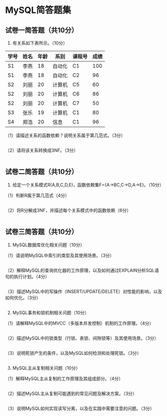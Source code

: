 # MySQL简答题集

## 试卷一简答题（共10分）

1. 有关系如下表所示。（10分）

| 学号 | 姓名 | 年龄 | 系别   | 课程号 | 成绩 |
|------|------|------|--------|--------|------|
| S1   | 李燕 | 18   | 自动化 | C1     | 100  |
| S1   | 李燕 | 18   | 自动化 | C2     | 96   |
| S2   | 刘丽 | 20   | 计算机 | C5     | 60   |
| S2   | 刘丽 | 20   | 计算机 | C6     | 86   |
| S2   | 刘丽 | 20   | 计算机 | C7     | 50   |
| S3   | 张乐 | 19   | 计算机 | C1     | 80   |
| S4   | 郑浩 | 20   | 信息   | C1     | 96   |

（1）请描述关系的函数依赖？说明关系属于第几范式。（3分）

```answer

```

（2）请将该关系转换成3NF。（3分）

```answer

```

## 试卷二简答题（共10分）

1. 给定一个关系模式R(A,B,C,D,E)，函数依赖集F={A→BC,C→D,A→E}。（10分）

（1）判断R属于第几范式（4分）

```answer

```

（2）将R分解成3NF，并描述每个关系模式中的函数依赖（6分）

```answer

```

## 试卷三简答题（共10分）

1. MySQL数据库优化相关问题（10分）

（1）请说明MySQL中索引的类型及其使用场景。（3分）

```answer

```

（2）解释MySQL的查询优化器的工作原理，以及如何通过EXPLAIN分析SQL语句的执行计划。（4分）

```answer

```

（3）描述MySQL中的写操作（INSERT/UPDATE/DELETE）对性能的影响，以及如何优化。（3分）

```answer

```

2. MySQL事务和锁机制相关问题（10分）

（1）请解释MySQL中的MVCC（多版本并发控制）机制的工作原理。（4分）

```answer

```

（2）描述MySQL中的锁类型（行锁、表锁、间隙锁等）及其使用场景。（3分）

```answer

```

（3）说明死锁产生的条件，以及MySQL如何检测和处理死锁。（3分）

```answer

```

3. MySQL主从复制相关问题（10分）

（1）解释MySQL主从复制的工作原理及其组成部分。（4分）

```answer

```

（2）描述MySQL主从复制可能遇到的常见问题及解决方案。（3分）

```answer

```

（3）说明MySQL如何实现读写分离，以及在实践中需要注意的问题。（3分）

```answer
